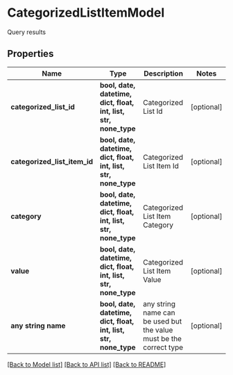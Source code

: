 # CategorizedListItemModel

Query results

## Properties
Name | Type | Description | Notes
------------ | ------------- | ------------- | -------------
**categorized_list_id** | **bool, date, datetime, dict, float, int, list, str, none_type** | Categorized List Id | [optional] 
**categorized_list_item_id** | **bool, date, datetime, dict, float, int, list, str, none_type** | Categorized List Item Id | [optional] 
**category** | **bool, date, datetime, dict, float, int, list, str, none_type** | Categorized List Item Category | [optional] 
**value** | **bool, date, datetime, dict, float, int, list, str, none_type** | Categorized List Item Value | [optional] 
**any string name** | **bool, date, datetime, dict, float, int, list, str, none_type** | any string name can be used but the value must be the correct type | [optional]

[[Back to Model list]](../README.md#documentation-for-models) [[Back to API list]](../README.md#documentation-for-api-endpoints) [[Back to README]](../README.md)


